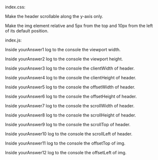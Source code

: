 index.css:

Make the header scrollable along the y-axis only.

Make the img element relative and 5px from the top and 10px from the left of its default position.

index.js:

Inside yourAnswer1 log to the console the viewport width.

Inside yourAnswer2 log to the console the viewport height.

Inside yourAnswer3 log to the console the clientWidth of header.

Inside yourAnswer4 log to the console the clientHeight of header.

Inside yourAnswer5 log to the console the offsetWidth of header.

Inside yourAnswer6 log to the console the offsetHeight of header.

Inside yourAnswer7 log to the console the scrollWidth of header.

Inside yourAnswer8 log to the console the scrollHeight of header.

Inside yourAnswer9 log to the console the scrollTop of header.

Inside yourAnswer10 log to the console the scrollLeft of header.

Inside yourAnswer11 log to the console the offsetTop of img.

Inside yourAnswer12 log to the console the offsetLeft of img.